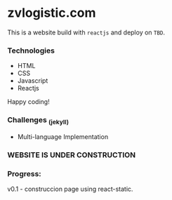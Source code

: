 # zvlogistic.com

This is a website build with `reactjs` and deploy on `TBD`.

### Technologies

- HTML
- CSS
- Javascript
- Reactjs


Happy coding!

### Challenges <sub>(jekyll)</sub>
- Multi-language Implementation

### WEBSITE IS UNDER CONSTRUCTION

### Progress:
v0.1 - construccion page using react-static.

